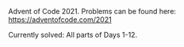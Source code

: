 Advent of Code 2021. Problems can be found here: https://adventofcode.com/2021

Currently solved:
All parts of Days 1-12.
